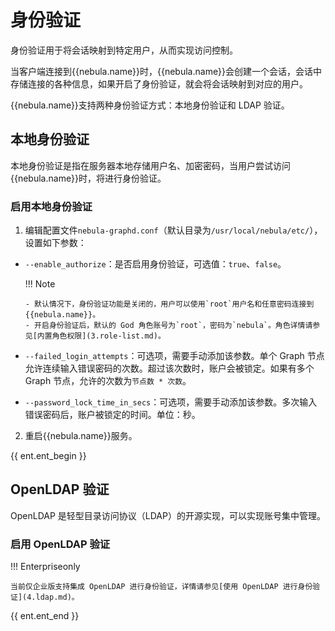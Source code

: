 # 身份验证

身份验证用于将会话映射到特定用户，从而实现访问控制。

当客户端连接到{{nebula.name}}时，{{nebula.name}}会创建一个会话，会话中存储连接的各种信息，如果开启了身份验证，就会将会话映射到对应的用户。

{{nebula.name}}支持两种身份验证方式：本地身份验证和 LDAP 验证。

## 本地身份验证

本地身份验证是指在服务器本地存储用户名、加密密码，当用户尝试访问{{nebula.name}}时，将进行身份验证。

### 启用本地身份验证

1. 编辑配置文件`nebula-graphd.conf`（默认目录为`/usr/local/nebula/etc/`），设置如下参数：

  - `--enable_authorize`：是否启用身份验证，可选值：`true`、`false`。   

    !!! Note

        - 默认情况下，身份验证功能是关闭的，用户可以使用`root`用户名和任意密码连接到{{nebula.name}}。
        - 开启身份验证后，默认的 God 角色账号为`root`，密码为`nebula`。角色详情请参见[内置角色权限](3.role-list.md)。


  - `--failed_login_attempts`：可选项，需要手动添加该参数。单个 Graph 节点允许连续输入错误密码的次数。超过该次数时，账户会被锁定。如果有多个 Graph 节点，允许的次数为`节点数 * 次数`。

  - `--password_lock_time_in_secs`：可选项，需要手动添加该参数。多次输入错误密码后，账户被锁定的时间。单位：秒。

2. 重启{{nebula.name}}服务。


{{ ent.ent_begin }}

## OpenLDAP 验证

OpenLDAP 是轻型目录访问协议（LDAP）的开源实现，可以实现账号集中管理。

### 启用 OpenLDAP 验证

!!! Enterpriseonly

    当前仅企业版支持集成 OpenLDAP 进行身份验证，详情请参见[使用 OpenLDAP 进行身份验证](4.ldap.md)。

{{ ent.ent_end }}